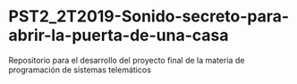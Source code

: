 # PST2_2T2019-Sonido-secreto-para-abrir-la-puerta-de-una-casa
Repositorio para el desarrollo del proyecto final de la materia de programación de sistemas telemáticos
